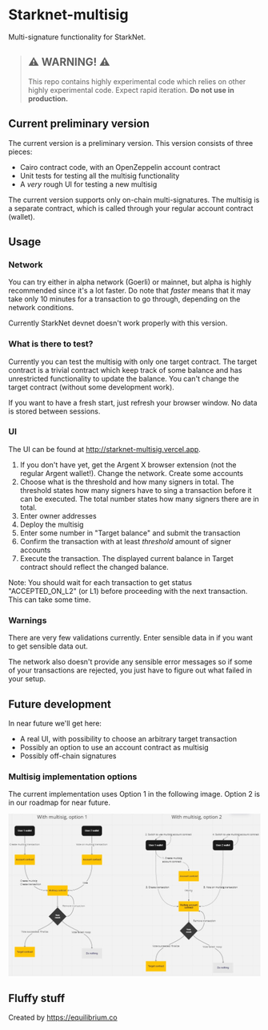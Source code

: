 # Starknet-multisig

Multi-signature functionality for StarkNet.

> ## ⚠️ WARNING! ⚠️
>
> This repo contains highly experimental code which relies on other highly experimental code.
> Expect rapid iteration.
> **Do not use in production.**

## Current preliminary version

The current version is a preliminary version. This version consists of three pieces:

- Cairo contract code, with an OpenZeppelin account contract
- Unit tests for testing all the multisig functionality
- A _very_ rough UI for testing a new multisig

The current version supports only on-chain multi-signatures. The multisig is a separate contract, which is called through your regular account contract (wallet).

## Usage

### Network

You can try either in alpha network (Goerli) or mainnet, but alpha is highly recommended since it's a lot faster. Do note that _faster_ means that it may take only 10 minutes for a transaction to go through, depending on the network conditions.

Currently StarkNet devnet doesn't work properly with this version.

### What is there to test?

Currently you can test the multisig with only one target contract. The target contract is a trivial contract which keep track of some balance and has unrestricted functionality to update the balance. You can't change the target contract (without some development work).

If you want to have a fresh start, just refresh your browser window. No data is stored between sessions.

### UI

The UI can be found at <a href='http://starknet-multisig.vercel.app' target='_blank'>http://starknet-multisig.vercel.app</a>.

1. If you don't have yet, get the Argent X browser extension (not the regular Argent wallet!). Change the network. Create some accounts
1. Choose what is the threshold and how many signers in total. The threshold states how many signers have to sing a transaction before it can be executed. The total number states how many signers there are in total.
1. Enter owner addresses
1. Deploy the multisig
1. Enter some number in "Target balance" and submit the transaction
1. Confirm the transaction with at least _threshold_ amount of signer accounts
1. Execute the transaction. The displayed current balance in Target contract should reflect the changed balance.

Note: You should wait for each transaction to get status "ACCEPTED_ON_L2" (or L1) before proceeding with the next transaction. This can take some time.

### Warnings

There are very few validations currently. Enter sensible data in if you want to get sensible data out.

The network also doesn't provide any sensible error messages so if some of your transactions are rejected, you just have to figure out what failed in your setup.

## Future development

In near future we'll get here:

- A real UI, with possibility to choose an arbitrary target transaction
- Possibly an option to use an account contract as multisig
- Possibly off-chain signatures

### Multisig implementation options

The current implementation uses Option 1 in the following image. Option 2 is in our roadmap for near future.

<img src="multisig_options.png" alt="options" width="800"/>

## Fluffy stuff

Created by https://equilibrium.co
